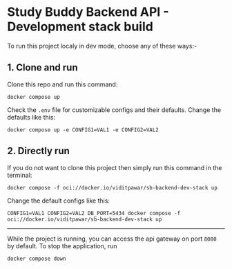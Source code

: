 # Study Buddy Backend API - Development stack build

To run this project localy in dev mode, choose any of these ways:-

## 1. Clone and run
Clone this repo and run this command:

~~~
docker compose up
~~~

Check the `.env` file for customizable configs and their defaults.
Change the defaults like this:

`docker compose up -e CONFIG1=VAL1 -e CONFIG2=VAL2`

## 2. Directly run

If you do not want to clone this project then simply run this command in the terminal:
~~~
docker compose -f oci://docker.io/viditpawar/sb-backend-dev-stack up
~~~

Change the default configs like this:

`CONFIG1=VAL1 CONFIG2=VAL2 DB_PORT=5434 docker compose -f oci://docker.io/viditpawar/sb-backend-dev-stack up`

---
While the project is running, you can access the api gateway on port `8080` by default.
To stop the application, run

~~~
docker compose down
~~~
